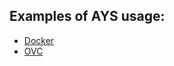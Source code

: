 ## Examples of AYS usage:
* [Docker](AtYourService/Examples/DockerExample.md)
* [OVC](AtYourService/Examples/OVCExample.md)
